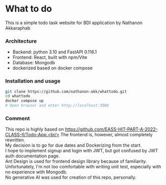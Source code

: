 <h1>What to do</h1>
This is a simple todo task website for BDI application by Nathanon Akkaraphab

### Architecture

- Backend: python 3.10 and FastAPI 0.116.1
- Frontend: React, built with npm/Vite
- Database: Mongodb
- dockerized based on docker compose

### Installation and usage

```bash
git clone https://github.com/nathanon-akk/whattodo.git
cd whattodo
docker compose up
# Open browser and enter http://localhost:3000
```

### Comment

This repo is highly based on https://github.com/EASS-HIT-PART-A-2022-CLASS-II/Todo-App.<br/>
The frontend is, however, almost completely rewritten.<br/>
My decision is to go for due dates and Dockerizing from the start.<br/>
I hope to implement signup and login with JWT, but got confused by JWT auth documentation page.<br/>
Ant Design is used for frontend design library because of familiarity.<br/>
Unfortunately, I'm not too comfortable with writing unit test, especially with no experience with Mongodb.<br/>
No generative AI was used for creation of this repo, personally.
